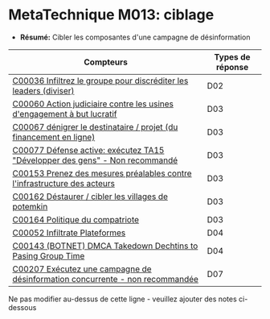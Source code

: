 # MetaTechnique M013: ciblage

* **Résumé:** Cibler les composantes d'une campagne de désinformation


|Compteurs |Types de réponse |
|-------- |-------------- |
|[C00036 Infiltrez le groupe pour discréditer les leaders (diviser)](../../generated_pages/counters/C00036.md) |D02 |
|[C00060 Action judiciaire contre les usines d'engagement à but lucratif](../../generated_pages/counters/C00060.md) |D03 |
|[C00067 dénigrer le destinataire / projet (du financement en ligne)](../../generated_pages/counters/C00067.md) |D03 |
|[C00077 Défense active: exécutez TA15 "Développer des gens" - Non recommandé](../../generated_pages/counters/C00077.md) | D03 |
|[C00153 Prenez des mesures préalables contre l'infrastructure des acteurs](../../generated_pages/counters/C00153.md) |D03 |
|[C00162 Déstaurer / cibler les villages de potemkin](../../generated_pages/counters/C00162.md) |D03 |
|[C00164 Politique du compatriote](../../generated_pages/counters/C00164.md) |D03 ||[C00046 Marginaliser et discréditer les groupes extrémistes](../../generated_pages/counters/C00046.md) |D04 |
|[C00052 Infiltrate Plateformes](../../generated_pages/counters/C00052.md) |D04 |
|[C00143 (BOTNET) DMCA Takedown Dechtins to Pasing Group Time](../../generated_pages/counters/C00143.md) |D04 |
|[C00207 Exécutez une campagne de désinformation concurrente - non recommandée](../../generated_pages/counters/C00207.md) |D07 |



Ne pas modifier au-dessus de cette ligne - veuillez ajouter des notes ci-dessous